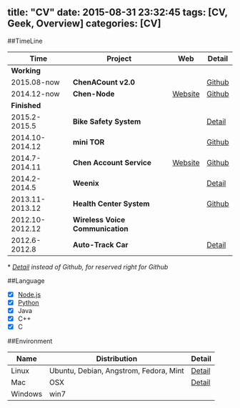 title: "CV"
date: 2015-08-31 23:32:45
tags: [CV, Geek, Overview]
categories: [CV]
---

##TimeLine

| Time | Project | Web | Detail |
| ---- | ------- | --- | ------ |
| **Working** | | | |
|2015.08-now|**ChenACount v2.0**|  | [Github](https://github.com/neilChenXie/CAC_v2) |
|2014.12-now|**Chen-Node**| [Website](http://www.chen-node.com) | [Github](https://github.com/neilChenXie/ChenNode) |
|  **Finished** | | | |
|2015.2-2015.5|**Bike Safety System**| |[Detail](/blog/2015/07/12/BikeSafety/)|
|2014.10-2014.12|**mini TOR**| |[Github](http://www.github.com/neilChenXie/TOR.git) |
|2014.7-2014.11|**Chen Account Service**| [Website](http://www.chenaccount.com) |[Github](https://github.com/neilChenXie/ChenAccount-CAC) |
|2014.2-2014.5|**Weenix**| | [Detail](/blog/2015/07/12/Weenix/) |
|2013.11-2013.12|**Health Center System**| | [Github](https://github.com/neilChenXie/Health-Center-Socket)|
|2012.10-2012.12|**Wireless Voice Communication**| | |
|2012.6-2012.8|**Auto-Track Car**| | [Detail](/blog/2015/07/12/Auto-track-car/) |

\* *[Detail](#ProjectDetail) instead of Github,  for reserved right for Github*

##Language

- [x] [Node.js](https://github.com/neilChenXie/ChenNode)
- [x] [Python](https://github.com/neilChenXie/study_chenPython)
- [x] Java
- [x] C++
- [x] C

##Environment

| Name | Distribution | Detail |
| ---- | ------------ | ------ |
| Linux | Ubuntu, Debian, Angstrom, Fedora, Mint | [Detail](/blog/2015/08/19/CLI/#Linux) |
| Mac | OSX | [Detail](/blog/2015/08/19/CLI/#OSX) |
| Windows | win7 | | |
